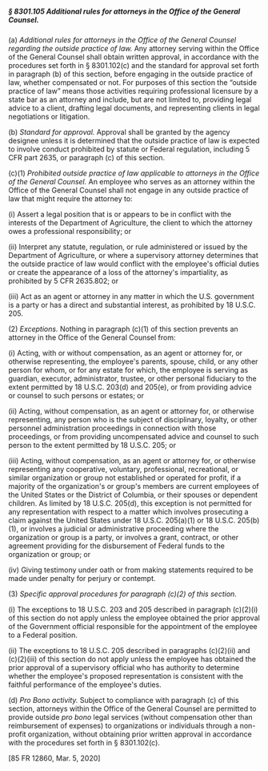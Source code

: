 ##### § 8301.105 Additional rules for attorneys in the Office of the General Counsel. #####

(a) *Additional rules for attorneys in the Office of the General Counsel regarding the outside practice of law.* Any attorney serving within the Office of the General Counsel shall obtain written approval, in accordance with the procedures set forth in § 8301.102(c) and the standard for approval set forth in paragraph (b) of this section, before engaging in the outside practice of law, whether compensated or not. For purposes of this section the “outside practice of law” means those activities requiring professional licensure by a state bar as an attorney and include, but are not limited to, providing legal advice to a client, drafting legal documents, and representing clients in legal negotiations or litigation.

(b) *Standard for approval.* Approval shall be granted by the agency designee unless it is determined that the outside practice of law is expected to involve conduct prohibited by statute or Federal regulation, including 5 CFR part 2635, or paragraph (c) of this section.

(c)(1) *Prohibited outside practice of law applicable to attorneys in the Office of the General Counsel.* An employee who serves as an attorney within the Office of the General Counsel shall not engage in any outside practice of law that might require the attorney to:

(i) Assert a legal position that is or appears to be in conflict with the interests of the Department of Agriculture, the client to which the attorney owes a professional responsibility; or

(ii) Interpret any statute, regulation, or rule administered or issued by the Department of Agriculture, or where a supervisory attorney determines that the outside practice of law would conflict with the employee's official duties or create the appearance of a loss of the attorney's impartiality, as prohibited by 5 CFR 2635.802; or

(iii) Act as an agent or attorney in any matter in which the U.S. government is a party or has a direct and substantial interest, as prohibited by 18 U.S.C. 205.

(2) *Exceptions.* Nothing in paragraph (c)(1) of this section prevents an attorney in the Office of the General Counsel from:

(i) Acting, with or without compensation, as an agent or attorney for, or otherwise representing, the employee's parents, spouse, child, or any other person for whom, or for any estate for which, the employee is serving as guardian, executor, administrator, trustee, or other personal fiduciary to the extent permitted by 18 U.S.C. 203(d) and 205(e), or from providing advice or counsel to such persons or estates; or

(ii) Acting, without compensation, as an agent or attorney for, or otherwise representing, any person who is the subject of disciplinary, loyalty, or other personnel administration proceedings in connection with those proceedings, or from providing uncompensated advice and counsel to such person to the extent permitted by 18 U.S.C. 205; or

(iii) Acting, without compensation, as an agent or attorney for, or otherwise representing any cooperative, voluntary, professional, recreational, or similar organization or group not established or operated for profit, if a majority of the organization's or group's members are current employees of the United States or the District of Columbia, or their spouses or dependent children. As limited by 18 U.S.C. 205(d), this exception is not permitted for any representation with respect to a matter which involves prosecuting a claim against the United States under 18 U.S.C. 205(a)(1) or 18 U.S.C. 205(b)(1), or involves a judicial or administrative proceeding where the organization or group is a party, or involves a grant, contract, or other agreement providing for the disbursement of Federal funds to the organization or group; or

(iv) Giving testimony under oath or from making statements required to be made under penalty for perjury or contempt.

(3) *Specific approval procedures for paragraph (c)(2) of this section*.

(i) The exceptions to 18 U.S.C. 203 and 205 described in paragraph (c)(2)(i) of this section do not apply unless the employee obtained the prior approval of the Government official responsible for the appointment of the employee to a Federal position.

(ii) The exceptions to 18 U.S.C. 205 described in paragraphs (c)(2)(ii) and (c)(2)(iii) of this section do not apply unless the employee has obtained the prior approval of a supervisory official who has authority to determine whether the employee's proposed representation is consistent with the faithful performance of the employee's duties.

(d) *Pro Bono activity.* Subject to compliance with paragraph (c) of this section, attorneys within the Office of the General Counsel are permitted to provide outside *pro bono* legal services (without compensation other than reimbursement of expenses) to organizations or individuals through a non-profit organization, without obtaining prior written approval in accordance with the procedures set forth in § 8301.102(c).

[85 FR 12860, Mar. 5, 2020]